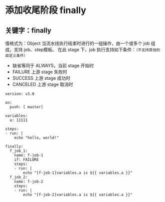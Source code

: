 # 添加收尾阶段 finally

## 关键字：finally

值格式为：Object<Job>
当流水线执行结束时进行的一组操作，由一个或多个 job 组成，支持 job、step模板。
在此 stage 下，job 执行支持如下条件：`（不支持其他的自定义条件）`
- 缺省等同于 ALWAYS，当前 stage 开始时
- FAILURE 上游 stage 失败时
- SUCCESS 上游 stage 成功时
- CANCELED 上游 stage 取消时


```
version: v3.0

on:
  push: [ master]

variables:
  a: 11111

steps:
- run: |
    echo "hello, world!"

finally:
  f_job_1:
    name: f-job-1
    if: FAILURE
    steps:
    - run: |
        echo "[f-job-1]variables.a is ${{ variables.a }}"
  f_job_2:
    name: f-job-2
    steps:
    - run: |
        echo "[f-job-2]variables.a is ${{ variables.a }}"
```